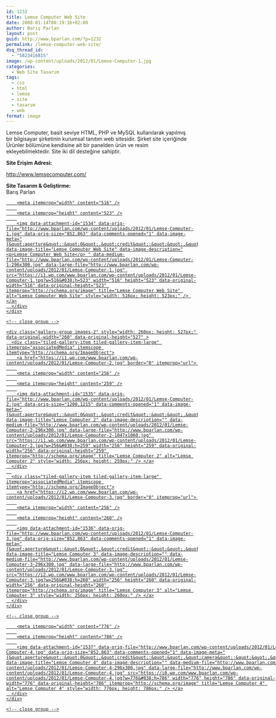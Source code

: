```yaml
---
id: 1232
title: Lemse Computer Web Site
date: 2008-01-14T00:19:16+02:00
author: Barış Parlan
layout: post
guid: http://www.bparlan.com/?p=1232
permalink: /lemse-computer-web-site/
dsq_thread_id:
  - "5823416815"
image: /wp-content/uploads/2012/01/Lemse-Computer-1.jpg
categories:
  - Web Site Tasarım
tags:
  - css
  - html
  - lemse
  - site
  - tasarım
  - web
format: image
---
```

<div class="ttr_start">
</div>

Lemse Computer, basit seviye HTML, PHP ve MySQL kullanılarak yapılmış bir bilgisayar şirketinin kurumsal tanıtım web sitesidir. Şirket site içeriğinde Ürünler bölümüne kendisine ait bir panelden ürün ve resim ekleyebilmektedir. Site iki dil desteğine sahiptir.

**Site Erişim Adresi:**

<http://www.lemsecomputer.com/>

**Site Tasarım & Geliştirme:**  
Barış Parlan

<div class="tiled-gallery type-rectangular tiled-gallery-unresized" data-original-width="780" data-carousel-extra='null' itemscope itemtype="http://schema.org/ImageGallery" >
  <div class="gallery-row" style="width: 780px; height: 527px;" data-original-width="780" data-original-height="527" >
    <div class="gallery-group images-1" style="width: 520px; height: 527px;" data-original-width="520" data-original-height="527" >
      <div class="tiled-gallery-item tiled-gallery-item-large" itemprop="associatedMedia" itemscope itemtype="http://schema.org/ImageObject">
        <a href="https://i1.wp.com/www.bparlan.com/wp-content/uploads/2012/01/Lemse-Computer-1.jpg" border="0" itemprop="url"> 
        
        <meta itemprop="width" content="516" />
        
        <meta itemprop="height" content="523" />
        
        <img data-attachment-id="1534" data-orig-file="http://www.bparlan.com/wp-content/uploads/2012/01/Lemse-Computer-1.jpg" data-orig-size="852,863" data-comments-opened="1" data-image-meta="{&quot;aperture&quot;:&quot;0&quot;,&quot;credit&quot;:&quot;&quot;,&quot;camera&quot;:&quot;&quot;,&quot;caption&quot;:&quot;&quot;,&quot;created_timestamp&quot;:&quot;0&quot;,&quot;copyright&quot;:&quot;&quot;,&quot;focal_length&quot;:&quot;0&quot;,&quot;iso&quot;:&quot;0&quot;,&quot;shutter_speed&quot;:&quot;0&quot;,&quot;title&quot;:&quot;&quot;,&quot;orientation&quot;:&quot;0&quot;}" data-image-title="Lemse Computer Web Site" data-image-description="<p>Lemse Computer Web Site</p> " data-medium-file="http://www.bparlan.com/wp-content/uploads/2012/01/Lemse-Computer-1-296x300.jpg" data-large-file="http://www.bparlan.com/wp-content/uploads/2012/01/Lemse-Computer-1.jpg" src="https://i1.wp.com/www.bparlan.com/wp-content/uploads/2012/01/Lemse-Computer-1.jpg?w=516&#038;h=523" width="516" height="523" data-original-width="516" data-original-height="523" itemprop="http://schema.org/image" title="Lemse Computer Web Site" alt="Lemse Computer Web Site" style="width: 516px; height: 523px;" /> </a>
      </div>
    </div>
    
    <!-- close group -->
    
    <div class="gallery-group images-2" style="width: 260px; height: 527px;" data-original-width="260" data-original-height="527" >
      <div class="tiled-gallery-item tiled-gallery-item-large" itemprop="associatedMedia" itemscope itemtype="http://schema.org/ImageObject">
        <a href="https://i1.wp.com/www.bparlan.com/wp-content/uploads/2012/01/Lemse-Computer-2.jpg" border="0" itemprop="url"> 
        
        <meta itemprop="width" content="256" />
        
        <meta itemprop="height" content="259" />
        
        <img data-attachment-id="1535" data-orig-file="http://www.bparlan.com/wp-content/uploads/2012/01/Lemse-Computer-2.jpg" data-orig-size="1200,1215" data-comments-opened="1" data-image-meta="{&quot;aperture&quot;:&quot;0&quot;,&quot;credit&quot;:&quot;&quot;,&quot;camera&quot;:&quot;&quot;,&quot;caption&quot;:&quot;&quot;,&quot;created_timestamp&quot;:&quot;0&quot;,&quot;copyright&quot;:&quot;&quot;,&quot;focal_length&quot;:&quot;0&quot;,&quot;iso&quot;:&quot;0&quot;,&quot;shutter_speed&quot;:&quot;0&quot;,&quot;title&quot;:&quot;&quot;,&quot;orientation&quot;:&quot;0&quot;}" data-image-title="Lemse Computer 2" data-image-description="" data-medium-file="http://www.bparlan.com/wp-content/uploads/2012/01/Lemse-Computer-2-296x300.jpg" data-large-file="http://www.bparlan.com/wp-content/uploads/2012/01/Lemse-Computer-2-1047x1060.jpg" src="https://i1.wp.com/www.bparlan.com/wp-content/uploads/2012/01/Lemse-Computer-2.jpg?w=256&#038;h=259" width="256" height="259" data-original-width="256" data-original-height="259" itemprop="http://schema.org/image" title="Lemse Computer 2" alt="Lemse Computer 2" style="width: 256px; height: 259px;" /> </a>
      </div>
      
      <div class="tiled-gallery-item tiled-gallery-item-large" itemprop="associatedMedia" itemscope itemtype="http://schema.org/ImageObject">
        <a href="https://i2.wp.com/www.bparlan.com/wp-content/uploads/2012/01/Lemse-Computer-3.jpg" border="0" itemprop="url"> 
        
        <meta itemprop="width" content="256" />
        
        <meta itemprop="height" content="260" />
        
        <img data-attachment-id="1536" data-orig-file="http://www.bparlan.com/wp-content/uploads/2012/01/Lemse-Computer-3.jpg" data-orig-size="852,863" data-comments-opened="1" data-image-meta="{&quot;aperture&quot;:&quot;0&quot;,&quot;credit&quot;:&quot;&quot;,&quot;camera&quot;:&quot;&quot;,&quot;caption&quot;:&quot;&quot;,&quot;created_timestamp&quot;:&quot;0&quot;,&quot;copyright&quot;:&quot;&quot;,&quot;focal_length&quot;:&quot;0&quot;,&quot;iso&quot;:&quot;0&quot;,&quot;shutter_speed&quot;:&quot;0&quot;,&quot;title&quot;:&quot;&quot;,&quot;orientation&quot;:&quot;0&quot;}" data-image-title="Lemse Computer 3" data-image-description="" data-medium-file="http://www.bparlan.com/wp-content/uploads/2012/01/Lemse-Computer-3-296x300.jpg" data-large-file="http://www.bparlan.com/wp-content/uploads/2012/01/Lemse-Computer-3.jpg" src="https://i2.wp.com/www.bparlan.com/wp-content/uploads/2012/01/Lemse-Computer-3.jpg?w=256&#038;h=260" width="256" height="260" data-original-width="256" data-original-height="260" itemprop="http://schema.org/image" title="Lemse Computer 3" alt="Lemse Computer 3" style="width: 256px; height: 260px;" /> </a>
      </div>
    </div>
    
    <!-- close group -->
  </div>
  
  <!-- close row -->
  
  <div class="gallery-row" style="width: 780px; height: 790px;" data-original-width="780" data-original-height="790" >
    <div class="gallery-group images-1" style="width: 780px; height: 790px;" data-original-width="780" data-original-height="790" >
      <div class="tiled-gallery-item tiled-gallery-item-large" itemprop="associatedMedia" itemscope itemtype="http://schema.org/ImageObject">
        <a href="https://i0.wp.com/www.bparlan.com/wp-content/uploads/2012/01/Lemse-Computer-4.jpg" border="0" itemprop="url"> 
        
        <meta itemprop="width" content="776" />
        
        <meta itemprop="height" content="786" />
        
        <img data-attachment-id="1537" data-orig-file="http://www.bparlan.com/wp-content/uploads/2012/01/Lemse-Computer-4.jpg" data-orig-size="852,863" data-comments-opened="1" data-image-meta="{&quot;aperture&quot;:&quot;0&quot;,&quot;credit&quot;:&quot;&quot;,&quot;camera&quot;:&quot;&quot;,&quot;caption&quot;:&quot;&quot;,&quot;created_timestamp&quot;:&quot;0&quot;,&quot;copyright&quot;:&quot;&quot;,&quot;focal_length&quot;:&quot;0&quot;,&quot;iso&quot;:&quot;0&quot;,&quot;shutter_speed&quot;:&quot;0&quot;,&quot;title&quot;:&quot;&quot;,&quot;orientation&quot;:&quot;0&quot;}" data-image-title="Lemse Computer 4" data-image-description="" data-medium-file="http://www.bparlan.com/wp-content/uploads/2012/01/Lemse-Computer-4-296x300.jpg" data-large-file="http://www.bparlan.com/wp-content/uploads/2012/01/Lemse-Computer-4.jpg" src="https://i0.wp.com/www.bparlan.com/wp-content/uploads/2012/01/Lemse-Computer-4.jpg?w=776&#038;h=786" width="776" height="786" data-original-width="776" data-original-height="786" itemprop="http://schema.org/image" title="Lemse Computer 4" alt="Lemse Computer 4" style="width: 776px; height: 786px;" /> </a>
      </div>
    </div>
    
    <!-- close group -->
  </div>
  
  <!-- close row -->
</div>

<div class="ttr_end">
</div>